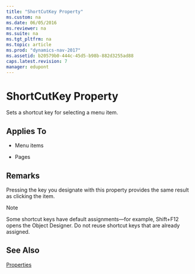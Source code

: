 ```yaml
---
title: "ShortCutKey Property"
ms.custom: na
ms.date: 06/05/2016
ms.reviewer: na
ms.suite: na
ms.tgt_pltfrm: na
ms.topic: article
ms.prod: "dynamics-nav-2017"
ms.assetid: b20579b0-444c-45d5-b98b-882d3255ad88
caps.latest.revision: 7
manager: edupont
---
```

# ShortCutKey Property
Sets a shortcut key for selecting a menu item.  
  
## Applies To  
  
-   Menu items  
  
-   Pages  
  
## Remarks  
 Pressing the key you designate with this property provides the same result as clicking the item.  
  
> [!NOTE]  
>  Some shortcut keys have default assignments—for example, Shift+F12 opens the Object Designer. Do not reuse shortcut keys that are already assigned.  
  
## See Also  
 [Properties](Properties.md)